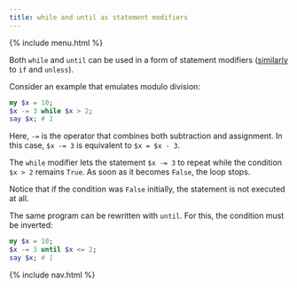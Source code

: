 ```yaml
---
title: while and until as statement modifiers
---
```


{% include menu.html %}

Both `while` and `until` can be used in a form of statement modifiers ([similarly](/essentials/conditional-checks/modifiers) to `if` and `unless`).

Consider an example that emulates modulo division:

```raku
my $x = 10;
$x -= 3 while $x > 2;
say $x; # 1
```

Here, `-=` is the operator that combines both subtraction and assignment. In this case, `$x -= 3` is equivalent to `$x = $x - 3`.

The `while` modifier lets the statement `$x -= 3` to repeat while the condition `$x > 2` remains `True`. As soon as it becomes `False`, the loop stops. 

Notice that if the condition was `False` initially, the statement is not executed at all.

The same program can be rewritten with `until`. For this, the condition must be inverted:

```raku
my $x = 10;
$x -= 3 until $x <= 2;
say $x; # 1
```

{% include nav.html %}
